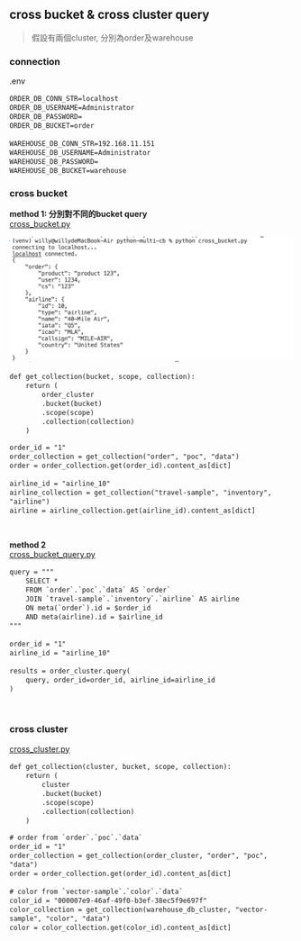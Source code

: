 ## cross bucket & cross cluster query

> 假設有兩個cluster, 分別為order及warehouse

### connection
.env
```
ORDER_DB_CONN_STR=localhost
ORDER_DB_USERNAME=Administrator
ORDER_DB_PASSWORD=
ORDER_DB_BUCKET=order

WAREHOUSE_DB_CONN_STR=192.168.11.151
WAREHOUSE_DB_USERNAME=Administrator
WAREHOUSE_DB_PASSWORD=
WAREHOUSE_DB_BUCKET=warehouse
```


### cross bucket
**method 1: 分別對不同的bucket query** <br>
[cross_bucket.py](/cross_bucket.py)

![cross_bucket](/static/image/cross_bucket.png)

```
def get_collection(bucket, scope, collection):
    return (
        order_cluster
        .bucket(bucket)
        .scope(scope)
        .collection(collection)
    )
```

```
order_id = "1"
order_collection = get_collection("order", "poc", "data")
order = order_collection.get(order_id).content_as[dict]

airline_id = "airline_10"
airline_collection = get_collection("travel-sample", "inventory", "airline")
airline = airline_collection.get(airline_id).content_as[dict]
```

<br>

**method 2** <br>
[cross_bucket_query.py](/cross_bucket_query.py)
```
query = """
    SELECT *
    FROM `order`.`poc`.`data` AS `order`
    JOIN `travel-sample`.`inventory`.`airline` AS airline
    ON meta(`order`).id = $order_id
    AND meta(airline).id = $airline_id
"""

order_id = "1"
airline_id = "airline_10"

results = order_cluster.query(
    query, order_id=order_id, airline_id=airline_id
)
```

<br>

### cross cluster
[cross_cluster.py](/cross_cluster.py)

```
def get_collection(cluster, bucket, scope, collection):
    return (
        cluster
        .bucket(bucket)
        .scope(scope)
        .collection(collection)
    )
```

```
# order from `order`.`poc`.`data`
order_id = "1"
order_collection = get_collection(order_cluster, "order", "poc", "data")
order = order_collection.get(order_id).content_as[dict]

# color from `vector-sample`.`color`.`data`
color_id = "000007e9-46af-49f0-b3ef-38ec5f9e697f"
color_collection = get_collection(warehouse_db_cluster, "vector-sample", "color", "data")
color = color_collection.get(color_id).content_as[dict]
```